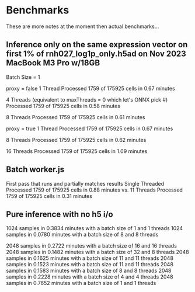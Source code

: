 # Benchmarks

These are more notes at the moment then actual benchmarks...

## Inference only on the same expression vector on first 1% of rnh027_log1p_only.h5ad on Nov 2023 MacBook M3 Pro w/18GB

Batch Size = 1

proxy = false
1 Thread
Processed 1759 of 175925 cells in 0.67 minutes

4 Threads (equivalent to maxThreads = 0 which let's ONNX pick #)
Processed 1759 of 175925 cells in 0.58 minutes

8 Threads
Processed 1759 of 175925 cells in 0.61 minutes

proxy = true
1 Thread
Processed 1759 of 175925 cells in 0.67 minutes

8 Threads
Processed 1759 of 175925 cells in 0.62 minutes

16 Threads
Processed 1759 of 175925 cells in 1.09 minutes

## Batch worker.js

First pass that runs and partially matches results
Single Threaded Processed 1759 of 175925 cells in 0.88 minutes
vs.
11 Threads Processed 1759 of 175925 cells in 0.31 minutes

## Pure inference with no h5 i/o

1024 samples in 0.3834 minutes with a batch size of 1 and 1 threads
1024 samples in 0.0780 minutes with a batch size of 8 and 8 threads

2048 samples in 0.2722 minutes with a batch size of 16 and 16 threads
2048 samples in 0.1482 minutes with a batch size of 32 and 8 threads
2048 samples in 0.1625 minutes with a batch size of 11 and 11 threads
2048 samples in 0.1523 minutes with a batch size of 11 and 11 threads
2048 samples in 0.1583 minutes with a batch size of 8 and 8 threads
2048 samples in 0.2228 minutes with a batch size of 4 and 4 threads
2048 samples in 0.7652 minutes with a batch size of 1 and 1 threads
